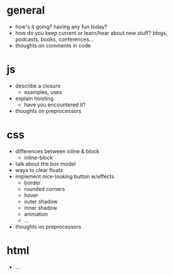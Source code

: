 # general

* how's it going? having any fun today?
* how do you keep current or learn/hear about new stuff? blogs, podcasts, books, conferences...
* thoughts on comments in code


# js

* describe a closure
  * examples, uses
* explain hoisting
  * have you encountered it?
* thoughts on preprocessors


# css

* differences between inline & block
  * inline-block
* talk about the box model
* ways to clear floats
* implement nice-looking button w/effects
  * border
  * rounded corners
  * hover
  * outer shadow
  * inner shadow
  * animation
  * ...
* thoughts on preprocessors


# html

* ...
